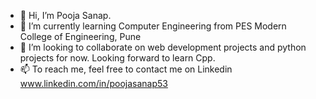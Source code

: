 - 👋 Hi, I’m Pooja Sanap.
- 🌱 I’m currently learning Computer Engineering from PES Modern College of Engineering, Pune
- 💞️ I’m looking to collaborate on web development projects and python projects for now. Looking forward to learn Cpp.
- 📫 To reach me, feel free to contact me on Linkedin www.linkedin.com/in/poojasanap53

<!---
pooja-sanap-53/pooja-sanap-53 is a ✨ special ✨ repository because its `README.md` (this file) appears on your GitHub profile.
You can click the Preview link to take a look at your changes.
--->
